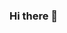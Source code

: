 ### Hi there 👋

<!--

Look, I'm gonna tell you something about myself.
I have a secondary special education in the profession of "technician".
He graduated from Stavropol Construction College.
He worked at Yandex Practicum as a support specialist. 
My responsibilities included helping students learn the basics of programming. 
These were mainly courses "Python developer", "Java developer", and also, a little "QA-engineer".
I am currently studying at the course "neural network developer".

-->
